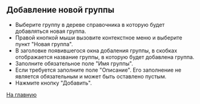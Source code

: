 ## Добавление новой группы

* Выберите группу в дереве справочника в которую будет добавляться новая группа.
* Правой кнопкой мыши вызовите контекстное меню и выберите пункт "Новая группа".
* В заголовке появившегося окна добаления группы, в скобках отображается название группы, в которую будет добавлена группа.
* Заполните обязательное поле "Имя группы".
* Если требуется заполните поле "Описание". Его заполнение не является обязательным и может быть оставлено пустым.
* Нажмите кнопку "Добавить".

[На главную](index.html)